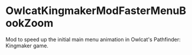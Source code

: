 # OwlcatKingmakerModFasterMenuBookZoom
Mod to speed up the initial main menu animation in Owlcat's Pathfinder: Kingmaker game.
